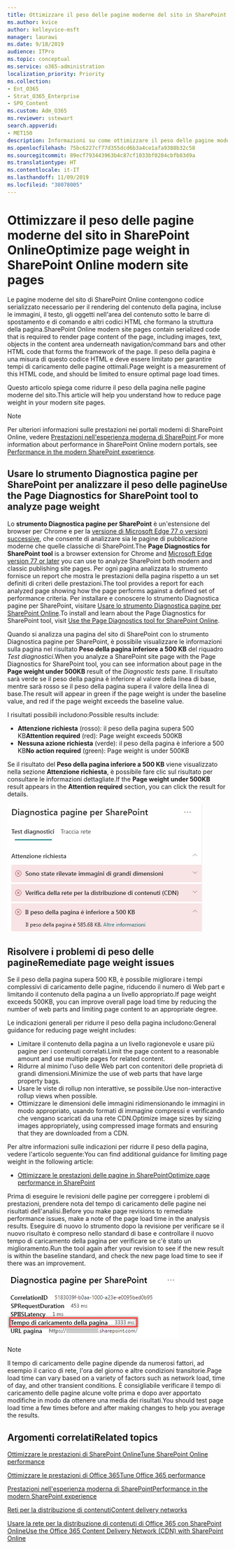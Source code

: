 ```yaml
---
title: Ottimizzare il peso delle pagine moderne del sito in SharePoint Online
ms.author: kvice
author: kelleyvice-msft
manager: laurawi
ms.date: 9/18/2019
audience: ITPro
ms.topic: conceptual
ms.service: o365-administration
localization_priority: Priority
ms.collection:
- Ent_O365
- Strat_O365_Enterprise
- SPO_Content
ms.custom: Adm_O365
ms.reviewer: sstewart
search.appverid:
- MET150
description: Informazioni su come ottimizzare il peso delle pagine moderne del sito in SharePoint Online.
ms.openlocfilehash: 75bc6227cf77d355dcd6b3a4ce1afa9388b32c58
ms.sourcegitcommit: 89ecf793443963b4c87cf1033bf0284cbfb83d9a
ms.translationtype: HT
ms.contentlocale: it-IT
ms.lasthandoff: 11/09/2019
ms.locfileid: "38078005"
---
```

# <a name="optimize-page-weight-in-sharepoint-online-modern-site-pages"></a><span data-ttu-id="ef21e-103">Ottimizzare il peso delle pagine moderne del sito in SharePoint Online</span><span class="sxs-lookup"><span data-stu-id="ef21e-103">Optimize page weight in SharePoint Online modern site pages</span></span>

<span data-ttu-id="ef21e-104">Le pagine moderne del sito di SharePoint Online contengono codice serializzato necessario per il rendering del contenuto della pagina, incluse le immagini, il testo, gli oggetti nell'area del contenuto sotto le barre di spostamento e di comando e altri codici HTML che formano la struttura della pagina.</span><span class="sxs-lookup"><span data-stu-id="ef21e-104">SharePoint Online modern site pages contain serialized code that is required to render page content of the page, including images, text, objects in the content area underneath navigation/command bars and other HTML code that forms the framework of the page.</span></span> <span data-ttu-id="ef21e-105">Il peso della pagina è una misura di questo codice HTML e deve essere limitato per garantire tempi di caricamento delle pagine ottimali.</span><span class="sxs-lookup"><span data-stu-id="ef21e-105">Page weight is a measurement of this HTML code, and should be limited to ensure optimal page load times.</span></span>

<span data-ttu-id="ef21e-106">Questo articolo spiega come ridurre il peso della pagina nelle pagine moderne del sito.</span><span class="sxs-lookup"><span data-stu-id="ef21e-106">This article will help you understand how to reduce page weight in your modern site pages.</span></span>

>[!NOTE]
><span data-ttu-id="ef21e-107">Per ulteriori informazioni sulle prestazioni nei portali moderni di SharePoint Online, vedere [Prestazioni nell'esperienza moderna di SharePoint](https://docs.microsoft.com/sharepoint/modern-experience-performance).</span><span class="sxs-lookup"><span data-stu-id="ef21e-107">For more information about performance in SharePoint Online modern portals, see [Performance in the modern SharePoint experience](https://docs.microsoft.com/sharepoint/modern-experience-performance).</span></span>

## <a name="use-the-page-diagnostics-for-sharepoint-tool-to-analyze-page-weight"></a><span data-ttu-id="ef21e-108">Usare lo strumento Diagnostica pagine per SharePoint per analizzare il peso delle pagine</span><span class="sxs-lookup"><span data-stu-id="ef21e-108">Use the Page Diagnostics for SharePoint tool to analyze page weight</span></span>

<span data-ttu-id="ef21e-109">Lo **strumento Diagnostica pagine per SharePoint** è un'estensione del browser per Chrome e per la [versione di Microsoft Edge 77 o versioni successive](https://www.microsoftedgeinsider.com/download?form=MI13E8&OCID=MI13E8), che consente di analizzare sia le pagine di pubblicazione moderne che quelle classiche di SharePoint.</span><span class="sxs-lookup"><span data-stu-id="ef21e-109">The **Page Diagnostics for SharePoint tool** is a browser extension for Chrome and [Microsoft Edge version 77 or later](https://www.microsoftedgeinsider.com/download?form=MI13E8&OCID=MI13E8) you can use to analyze SharePoint both modern and classic publishing site pages.</span></span> <span data-ttu-id="ef21e-110">Per ogni pagina analizzata lo strumento fornisce un report che mostra le prestazioni della pagina rispetto a un set definiti di criteri delle prestazioni.</span><span class="sxs-lookup"><span data-stu-id="ef21e-110">The tool provides a report for each analyzed page showing how the page performs against a defined set of performance criteria.</span></span> <span data-ttu-id="ef21e-111">Per installare e conoscere lo strumento Diagnostica pagine per SharePoint, visitare [Usare lo strumento Diagnostica pagine per SharePoint Online](page-diagnostics-for-spo.md).</span><span class="sxs-lookup"><span data-stu-id="ef21e-111">To install and learn about the Page Diagnostics for SharePoint tool, visit [Use the Page Diagnostics tool for SharePoint Online](page-diagnostics-for-spo.md).</span></span>

<span data-ttu-id="ef21e-112">Quando si analizza una pagina del sito di SharePoint con lo strumento Diagnostica pagine per SharePoint, è possibile visualizzare le informazioni sulla pagina nel risultato **Peso della pagina inferiore a 500 KB** del riquadro _Test diagnostici_.</span><span class="sxs-lookup"><span data-stu-id="ef21e-112">When you analyze a SharePoint site page with the Page Diagnostics for SharePoint tool, you can see information about page in the **Page weight under 500KB** result of the _Diagnostic tests_ pane.</span></span> <span data-ttu-id="ef21e-113">Il risultato sarà verde se il peso della pagina è inferiore al valore della linea di base, mentre sarà rosso se il peso della pagina supera il valore della linea di base.</span><span class="sxs-lookup"><span data-stu-id="ef21e-113">The result will appear in green if the page weight is under the baseline value, and red if the page weight exceeds the baseline value.</span></span>

<span data-ttu-id="ef21e-114">I risultati possibili includono:</span><span class="sxs-lookup"><span data-stu-id="ef21e-114">Possible results include:</span></span>

- <span data-ttu-id="ef21e-115">**Attenzione richiesta** (rosso): il peso della pagina supera 500 KB</span><span class="sxs-lookup"><span data-stu-id="ef21e-115">**Attention required** (red): Page weight exceeds 500KB</span></span>
- <span data-ttu-id="ef21e-116">**Nessuna azione richiesta** (verde): il peso della pagina è inferiore a 500 KB</span><span class="sxs-lookup"><span data-stu-id="ef21e-116">**No action required** (green): Page weight is under 500KB</span></span>

<span data-ttu-id="ef21e-117">Se il risultato del **Peso della pagina inferiore a 500 KB** viene visualizzato nella sezione **Attenzione richiesta**, è possibile fare clic sul risultato per consultare le informazioni dettagliate.</span><span class="sxs-lookup"><span data-stu-id="ef21e-117">If the **Page weight under 500KB** result appears in the **Attention required** section, you can click the result for details.</span></span>

![Risultati delle Richieste a SharePoint](media/modern-portal-optimization/pagediag-page-weight.png)

## <a name="remediate-page-weight-issues"></a><span data-ttu-id="ef21e-119">Risolvere i problemi di peso delle pagine</span><span class="sxs-lookup"><span data-stu-id="ef21e-119">Remediate page weight issues</span></span>

<span data-ttu-id="ef21e-120">Se il peso della pagina supera 500 KB, è possibile migliorare i tempi complessivi di caricamento delle pagine, riducendo il numero di Web part e limitando il contenuto della pagina a un livello appropriato.</span><span class="sxs-lookup"><span data-stu-id="ef21e-120">If page weight exceeds 500KB, you can improve overall page load time by reducing the number of web parts and limiting page content to an appropriate degree.</span></span>

<span data-ttu-id="ef21e-121">Le indicazioni generali per ridurre il peso della pagina includono:</span><span class="sxs-lookup"><span data-stu-id="ef21e-121">General guidance for reducing page weight includes:</span></span>

- <span data-ttu-id="ef21e-122">Limitare il contenuto della pagina a un livello ragionevole e usare più pagine per i contenuti correlati.</span><span class="sxs-lookup"><span data-stu-id="ef21e-122">Limit the page content to a reasonable amount and use multiple pages for related content.</span></span>
- <span data-ttu-id="ef21e-123">Ridurre al minimo l'uso delle Web part con contenitori delle proprietà di grandi dimensioni.</span><span class="sxs-lookup"><span data-stu-id="ef21e-123">Minimize the use of web parts that have large property bags.</span></span>
- <span data-ttu-id="ef21e-124">Usare le viste di rollup non interattive, se possibile.</span><span class="sxs-lookup"><span data-stu-id="ef21e-124">Use non-interactive rollup views when possible.</span></span>
- <span data-ttu-id="ef21e-125">Ottimizzare le dimensioni delle immagini ridimensionando le immagini in modo appropriato, usando formati di immagine compressi e verificando che vengano scaricati da una rete CDN.</span><span class="sxs-lookup"><span data-stu-id="ef21e-125">Optimize image sizes by sizing images appropriately, using compressed image formats and ensuring that they are downloaded from a CDN.</span></span>

<span data-ttu-id="ef21e-126">Per altre informazioni sulle indicazioni per ridurre il peso della pagina, vedere l'articolo seguente:</span><span class="sxs-lookup"><span data-stu-id="ef21e-126">You can find additional guidance for limiting page weight in the following article:</span></span>

- [<span data-ttu-id="ef21e-127">Ottimizzare le prestazioni delle pagine in SharePoint</span><span class="sxs-lookup"><span data-stu-id="ef21e-127">Optimize page performance in SharePoint</span></span>](https://docs.microsoft.com/sharepoint/dev/general-development/optimize-page-performance-in-sharepoint)

<span data-ttu-id="ef21e-128">Prima di eseguire le revisioni delle pagine per correggere i problemi di prestazioni, prendere nota del tempo di caricamento delle pagine nei risultati dell'analisi.</span><span class="sxs-lookup"><span data-stu-id="ef21e-128">Before you make page revisions to remediate performance issues, make a note of the page load time in the analysis results.</span></span> <span data-ttu-id="ef21e-129">Eseguire di nuovo lo strumento dopo la revisione per verificare se il nuovo risultato è compreso nello standard di base e controllare il nuovo tempo di caricamento della pagina per verificare se c'è stato un miglioramento.</span><span class="sxs-lookup"><span data-stu-id="ef21e-129">Run the tool again after your revision to see if the new result is within the baseline standard, and check the new page load time to see if there was an improvement.</span></span>

![Risultati del tempo di caricamento delle pagine](media/modern-portal-optimization/pagediag-page-load-time.png)

>[!NOTE]
><span data-ttu-id="ef21e-131">Il tempo di caricamento delle pagine dipende da numerosi fattori, ad esempio il carico di rete, l'ora del giorno e altre condizioni transitorie.</span><span class="sxs-lookup"><span data-stu-id="ef21e-131">Page load time can vary based on a variety of factors such as network load, time of day, and other transient conditions.</span></span> <span data-ttu-id="ef21e-132">È consigliabile verificare il tempo di caricamento delle pagine alcune volte prima e dopo aver apportato modifiche in modo da ottenere una media dei risultati.</span><span class="sxs-lookup"><span data-stu-id="ef21e-132">You should test page load time a few times before and after making changes to help you average the results.</span></span>

## <a name="related-topics"></a><span data-ttu-id="ef21e-133">Argomenti correlati</span><span class="sxs-lookup"><span data-stu-id="ef21e-133">Related topics</span></span>

[<span data-ttu-id="ef21e-134">Ottimizzare le prestazioni di SharePoint Online</span><span class="sxs-lookup"><span data-stu-id="ef21e-134">Tune SharePoint Online performance</span></span>](tune-sharepoint-online-performance.md)

[<span data-ttu-id="ef21e-135">Ottimizzare le prestazioni di Office 365</span><span class="sxs-lookup"><span data-stu-id="ef21e-135">Tune Office 365 performance</span></span>](tune-office-365-performance.md)

[<span data-ttu-id="ef21e-136">Prestazioni nell'esperienza moderna di SharePoint</span><span class="sxs-lookup"><span data-stu-id="ef21e-136">Performance in the modern SharePoint experience</span></span>](https://docs.microsoft.com/sharepoint/modern-experience-performance.md)

[<span data-ttu-id="ef21e-137">Reti per la distribuzione di contenuti</span><span class="sxs-lookup"><span data-stu-id="ef21e-137">Content delivery networks</span></span>](content-delivery-networks.md)

[<span data-ttu-id="ef21e-138">Usare la rete per la distribuzione di contenuti di Office 365 con SharePoint Online</span><span class="sxs-lookup"><span data-stu-id="ef21e-138">Use the Office 365 Content Delivery Network (CDN) with SharePoint Online</span></span>](use-office-365-cdn-with-spo.md)
